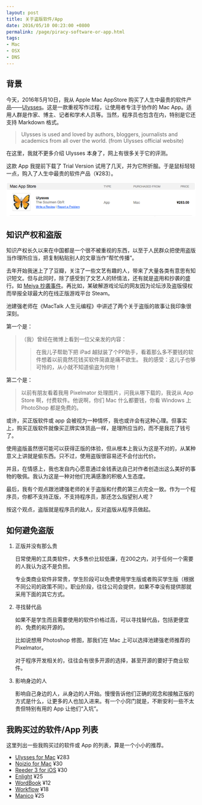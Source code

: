 ```yaml
---
layout: post
title: 关于盗版软件/App
date: 2016/05/10 00:23:00 +0800
permalink: /page/piracy-software-or-app.html
tags:
- Mac
- OSX
- DNS
---
```


## 背景

今天，2016年5月10日，我从 Apple Mac AppStore 购买了人生中最贵的软件产品——[Ulysses](http://ulyssesapp.com)。这是一款重视写作过程，让使用者专注于协作的 Mac App。适用人群是作家、博主、记者和学术人员等。当然，程序员也包含在内，特别是它还支持 Markdown 格式。

> Ulysses is used and loved by authors, bloggers, journalists and academics from all over the world. (from Ulysses official website)

在这里，我就不更多介绍 Ulysses 本身了，网上有很多关于它的评测。

这款 App 我提前下载了 Trial Version 试用了几天，并为它所折服。于是鼠标轻轻一点，购入了人生中最贵的软件产品（¥283）。

![](/image/ulysses-order.png)

## 知识产权和盗版

知识产权长久以来在中国都是一个很不被重视的东西，以至于人民群众把使用盗版当作理所应当，把复制粘贴别人的文章当作“帮忙传播”。

去年开始我迷上了了豆瓣，关注了一些文艺有趣的人，带来了大量各类有意思有知识短文。但与此同时，除了感受到了文艺人的矫情法，还有就是盗用和抄袭的盛行。如 [Meiya 抄袭事件]( https://www.douban.com/note/551300680/)。再比如，某破解游戏论坛的网友因为论坛涉及盗版侵权而举报全球最大的在线正版游戏平台 Steam。

池建强老师在《MacTalk 人生元编程》中讲述了两个关于盗版的故事让我印象很深刻。

第一个是：

> （我）曾经在微博上看到一位父亲发的内容：
> > 在我儿子帮助下把 iPad 越狱装了个PP助手，看着那么多不要钱的软件想着以前竟然花钱买软件简直是痛不欲生。
> 我的感受：这儿子也够可怜的，从小就不知道偷盗为何物！

第二个是：

> 以前有朋友看着我用 Pixelmator 处理图片，问我从哪下载的，我说从 App Store 啊，付费软件。他说啊，你们 Mac 什么都要钱，你看 Windows 上 PhotoShop 都是免费的。

或许，买正版软件或 app 会被视为一种情怀，我也或许会有这种心理。但事实上，购买正版软件就像买正牌实体货品一样，是理所应当的，而不是我花了钱亏了。

使用盗版虽然很可能可以获得正版的体验，但从根本上我认为这是不对的，从某种意义上讲就是偷东西。只不过，使用盗版很容易还不会付出代价。

并且，在情感上，我也发自内心愿意通过金钱表达自己对作者创造出这么美好的事物的敬佩。我认为这是一种对他们充满感激的积极人生态度。

最后，我有个观点跟池建强老师的关于盗版和付费的第三点完全一致。作为一个程序员，你都不支持正版，不支持程序员，那还怎么指望别人呢？

按这个观点，盗版就是程序员的敌人，反对盗版从程序员做起。

## 如何避免盗版

1. 正版并没有那么贵

    日常使用的工具类软件，大多售价比较低廉，在200之内，对于任何一个需要的人我认为这不是负担。

    专业类商业软件非常贵，学生阶段可以免费使用学生版或者购买学生版（根据不同公司的政策不同）。职业阶段，往往公司会提供，如果不幸没有提供那就采用下面的其它方式。

2. 寻找替代品

    如果不是学生而且需要使用的软件价格过高，可以寻找替代品，包括更便宜的、免费的和开源的。

    比如说想用 Photoshop 修图，那我们在 Mac 上可以选择池建强老师推荐的 Pixelmator。

    对于程序开发相关的，往往会有很多开源的选择，甚至开源的要好于商业软件。

3. 影响身边的人

    影响自己身边的人，从身边的人开始。慢慢告诉他们正确的观念和接触正版的方式是什么，让更多的人也加入进来。有一个小窍门就是，不断安利一些不太贵但特别有用的 App 让他们“入坑”。

## 我购买过的软件/App 列表

这里列出一些我购买过的软件或 App 的列表，算是一个小小的推荐。

* [Ulysses for Mac](https://itunes.apple.com/cn/app/ulysses/id623795237?mt=12) ¥283
* [Noizio for Mac](https://itunes.apple.com/cn/app/noizio/id928871589?mt=12) ¥30
* [Reeder 3 for iOS](https://itunes.apple.com/cn/app/reeder-3/id697846300?mt=8) ¥30
* [Enlight](https://itunes.apple.com/cn/app/enlight/id930026670?mt=8) ¥25
* [WordBook](https://itunes.apple.com/cn/app/wordbook-english-dictionary/id289694924?mt=8) ¥12
* [Workflow](https://itunes.apple.com/cn/app/workflow-powerful-automation/id915249334?mt=8) ¥18
* [Manico](https://itunes.apple.com/cn/app/manico/id724472954?mt=12) ¥25